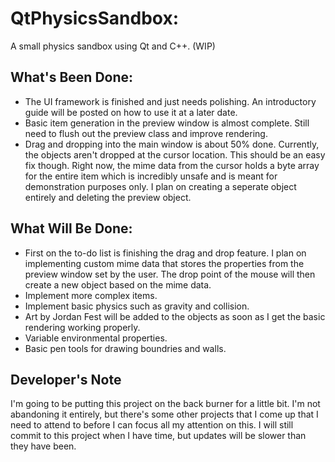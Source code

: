 # QtPhysicsSandbox:
A small physics sandbox using Qt and C++. (WIP)

## What's Been Done:
* The UI framework is finished and just needs polishing. An introductory guide will be posted on how to use it at a later date.
* Basic item generation in the preview window is almost complete. Still need to flush out the preview class and improve rendering. 
* Drag and dropping into the main window is about 50% done. Currently, the objects aren't dropped at the cursor location. This should be an easy fix though. Right now, the mime data from the cursor holds a byte array for the entire item which is incredibly unsafe and is meant for demonstration purposes only. I plan on creating a seperate object entirely and deleting the preview object. 

## What Will Be Done:
* First on the to-do list is finishing the drag and drop feature. I plan on implementing custom mime data that stores the properties from the preview window set by the user. The drop point of the mouse will then create a new object based on the mime data. 
* Implement more complex items.
* Implement basic physics such as gravity and collision.
* Art by Jordan Fest will be added to the objects as soon as I get the basic rendering working properly.
* Variable environmental properties.
* Basic pen tools for drawing boundries and walls.

## Developer's Note
I'm going to be putting this project on the back burner for a little bit. I'm not abandoning it entirely, but there's some other projects that I come up that I need to attend to before I can focus all my attention on this. I will still commit to this project when I have time, but updates will be slower than they have been. 
